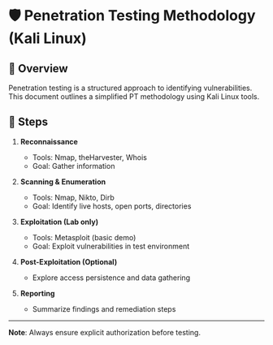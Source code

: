 # 🛡 Penetration Testing Methodology (Kali Linux)

## 📌 Overview
Penetration testing is a structured approach to identifying vulnerabilities.  
This document outlines a simplified PT methodology using Kali Linux tools.

## 🔎 Steps
1. **Reconnaissance**
   - Tools: Nmap, theHarvester, Whois
   - Goal: Gather information

2. **Scanning & Enumeration**
   - Tools: Nmap, Nikto, Dirb
   - Goal: Identify live hosts, open ports, directories

3. **Exploitation (Lab only)**
   - Tools: Metasploit (basic demo)
   - Goal: Exploit vulnerabilities in test environment

4. **Post-Exploitation (Optional)**
   - Explore access persistence and data gathering

5. **Reporting**
   - Summarize findings and remediation steps

---

**Note**: Always ensure explicit authorization before testing.
